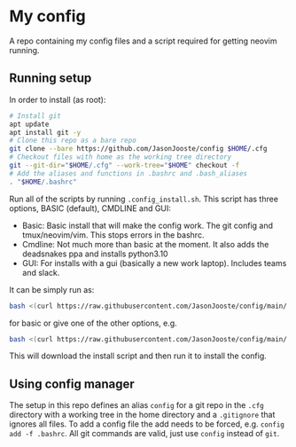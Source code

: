 # My config
A repo containing my config files and a script required for getting neovim running. 
## Running setup
In order to install (as root):
```bash
# Install git
apt update
apt install git -y
# Clone this repo as a bare repo
git clone --bare https://github.com/JasonJooste/config $HOME/.cfg
# Checkout files with home as the working tree directory
git --git-dir="$HOME/.cfg" --work-tree="$HOME" checkout -f
# Add the aliases and functions in .bashrc and .bash_aliases
. "$HOME/.bashrc"
```

Run all of the scripts by running `.config_install.sh`. This script has three options, BASIC (default), CMDLINE and GUI:
- Basic: Basic install that will make the config work. The git config and tmux/neovim/vim. This stops errors in the bashrc. 
- Cmdline: Not much more than basic at the moment. It also adds the deadsnakes ppa and installs python3.10
- GUI: For installs with a gui (basically a new work laptop). Includes teams and slack. 

It can be simply run as:

```bash
bash <(curl https://raw.githubusercontent.com/JasonJooste/config/main/.setup/.config_install.sh)
```
for basic or give one of the other options, e.g. 
```bash
bash <(curl https://raw.githubusercontent.com/JasonJooste/config/main/.setup/.config_install.sh) GUI
```
This will download the install script and then run it to install the config. 

## Using config manager
The setup in this repo defines an alias `config` for a git repo in the `.cfg` directory with a working tree in the home directory and a `.gitignore` that ignores all files. To add a config file the add needs to be forced, e.g. `config add -f .bashrc`. All git commands are valid, just use `config` instead of `git`. 


